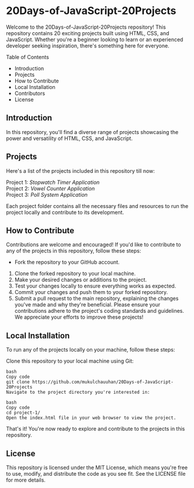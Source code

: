 # 20Days-of-JavaScript-20Projects
Welcome to the 20Days-of-JavaScript-20Projects repository! This repository contains 20 exciting projects built using HTML, CSS, and JavaScript. Whether you're a beginner looking to learn or an experienced developer seeking inspiration, there's something here for everyone.

Table of Contents
+ Introduction
+ Projects
+ How to Contribute
+ Local Installation
+ Contributors
+ License

## Introduction
In this repository, you'll find a diverse range of projects showcasing the power and versatility of HTML, CSS, and JavaScript.

## Projects
Here's a list of the projects included in this repository till now:

Project 1: *Stopwatch Timer Application* <br />
Project 2: *Vowel Counter Application* <br />
Project 3: *Poll System Application* <br />

Each project folder contains all the necessary files and resources to run the project locally and contribute to its development.

## How to Contribute
Contributions are welcome and encouraged! If you'd like to contribute to any of the projects in this repository, follow these steps:

* Fork the repository to your GitHub account.
1. Clone the forked repository to your local machine.
2. Make your desired changes or additions to the project.
3. Test your changes locally to ensure everything works as expected.
4. Commit your changes and push them to your forked repository.
5. Submit a pull request to the main repository, explaining the changes you've made and why they're beneficial.
Please ensure your contributions adhere to the project's coding standards and guidelines. We appreciate your efforts to improve these projects!

## Local Installation
To run any of the projects locally on your machine, follow these steps:

Clone this repository to your local machine using Git:
```
bash
Copy code
git clone https://github.com/mukulchauuhan/20Days-of-JavaScript-20Projects
Navigate to the project directory you're interested in:
```
```
bash
Copy code
cd project-1/
Open the index.html file in your web browser to view the project.
```

That's it! You're now ready to explore and contribute to the projects in this repository.

## License
This repository is licensed under the MIT License, which means you're free to use, modify, and distribute the code as you see fit. See the LICENSE file for more details.
